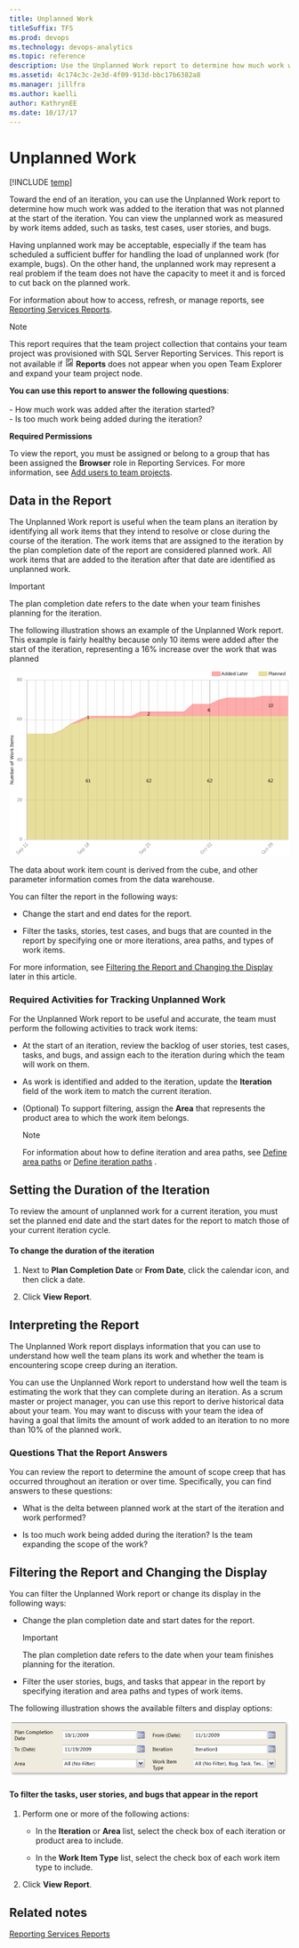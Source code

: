 ```yaml
---
title: Unplanned Work 
titleSuffix: TFS 
ms.prod: devops
ms.technology: devops-analytics
ms.topic: reference
description: Use the Unplanned Work report to determine how much work was added to the iteration that was not planned at the start of the iteration.
ms.assetid: 4c174c3c-2e3d-4f09-913d-bbc17b6382a8
ms.manager: jillfra
ms.author: kaelli
author: KathrynEE
ms.date: 10/17/17
---
```




# Unplanned Work
[!INCLUDE [temp](../_shared/tfs-report-platform-version.md)]

Toward the end of an iteration, you can use the Unplanned Work report to determine how much work was added to the iteration that was not planned at the start of the iteration. You can view the unplanned work as measured by work items added, such as tasks, test cases, user stories, and bugs.  
  
 Having unplanned work may be acceptable, especially if the team has scheduled a sufficient buffer for handling the load of unplanned work (for example, bugs). On the other hand, the unplanned work may represent a real problem if the team does not have the capacity to meet it and is forced to cut back on the planned work.  
  
 For information about how to access, refresh, or manage reports, see [Reporting Services Reports](reporting-services-reports.md).  
  
> [!NOTE]
>  This report requires that the team project collection that contains your team project was provisioned with SQL Server Reporting Services. This report is not available if ![Report](_img/icon_reportte.png "Icon_reportTE") **Reports** does not appear when you open Team Explorer and expand your team project node.  
  
**You can use this report to answer the following questions**:<br /><br /> -   How much work was added after the iteration started?<br />-   Is too much work being added during the iteration?
  
 **Required Permissions**  
  
 To view the report, you must be assigned or belong to a group that has been assigned the **Browser** role in Reporting Services. For more information, see [Add users to team projects](../admin/grant-permissions-to-reports.md).  
  
##  <a name="Data"></a> Data in the Report  
 The Unplanned Work report is useful when the team plans an iteration by identifying all work items that they intend to resolve or close during the course of the iteration. The work items that are assigned to the iteration by the plan completion date of the report are considered planned work. All work items that are added to the iteration after that date are identified as unplanned work.  
  
> [!IMPORTANT]
>  The plan completion date refers to the date when your team finishes planning for the iteration.  
  
 The following illustration shows an example of the Unplanned Work report. This example is fairly healthy because only 10 items were added after the start of the iteration, representing a 16% increase over the work that was planned  
  
 ![Unplanned Work report](_img/procg_reportunplanned.png "ProcG_ReportUnplanned")  
  
 The data about work item count is derived from the cube, and other parameter information comes from the data warehouse.  
  
 You can filter the report in the following ways:  
  
-   Change the start and end dates for the report.  
  
-   Filter the tasks, stories, test cases, and bugs that are counted in the report by specifying one or more iterations, area paths, and types of work items.  
  
 For more information, see [Filtering the Report and Changing the Display](#Changing) later in this article.  
  
### Required Activities for Tracking Unplanned Work  
 For the Unplanned Work report to be useful and accurate, the team must perform the following activities to track work items:  
  
-   At the start of an iteration, review the backlog of user stories, test cases, tasks, and bugs, and assign each to the iteration during which the team will work on them.  
  
-   As work is identified and added to the iteration, update the **Iteration** field of the work item to match the current iteration.  
  
-   (Optional) To support filtering, assign the **Area** that represents the product area to which the work item belongs.  
  
    > [!NOTE]
    >  For information about how to define iteration and area paths, see [Define area paths](../../organizations/settings/set-area-paths.md) or [Define iteration paths](../../organizations/settings/set-iteration-paths-sprints.md) .  
  
##  <a name="Duration"></a> Setting the Duration of the Iteration  
 To review the amount of unplanned work for a current iteration, you must set the planned end date and the start dates for the report to match those of your current iteration cycle.  
  
#### To change the duration of the iteration  
  
1.  Next to **Plan Completion Date** or **From Date**, click the calendar icon, and then click a date.  
  
2.  Click **View Report**.  
  
##  <a name="Interpreting"></a> Interpreting the Report  
 The Unplanned Work report displays information that you can use to understand how well the team plans its work and whether the team is encountering scope creep during an iteration.  
  
 You can use the Unplanned Work report to understand how well the team is estimating the work that they can complete during an iteration. As a scrum master or project manager, you can use this report to derive historical data about your team. You may want to discuss with your team the idea of having a goal that limits the amount of work added to an iteration to no more than 10% of the planned work.  
  
### Questions That the Report Answers  
 You can review the report to determine the amount of scope creep that has occurred throughout an iteration or over time. Specifically, you can find answers to these questions:  
  
-   What is the delta between planned work at the start of the iteration and work performed?  
  
-   Is too much work being added during the iteration? Is the team expanding the scope of the work?  
  
##  <a name="Changing"></a> Filtering the Report and Changing the Display  
 You can filter the Unplanned Work report or change its display in the following ways:  
  
-   Change the plan completion date and start dates for the report.  
  
    > [!IMPORTANT]
    >  The plan completion date refers to the date when your team finishes planning for the iteration.  
  
-   Filter the user stories, bugs, and tasks that appear in the report by specifying iteration and area paths and types of work items.  
  
 The following illustration shows the available filters and display options:  
  
 ![Filters for Unplanned Work report](_img/procg_unplannedwork.png "ProcG_UnplannedWork")  
  
#### To filter the tasks, user stories, and bugs that appear in the report  
  
1.  Perform one or more of the following actions:  
  
    -   In the **Iteration** or **Area** list, select the check box of each iteration or product area to include.  
  
    -   In the **Work Item Type** list, select the check box of each work item type to include.  
  
2.  Click **View Report**.  
  
## Related notes
 [Reporting Services Reports](reporting-services-reports.md)